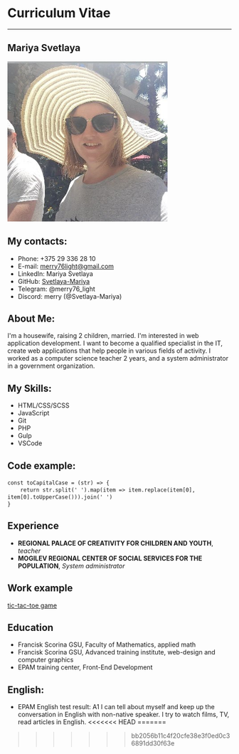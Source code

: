 # Curriculum Vitae
******************
## Mariya Svetlaya
![Фотка](/assets/photo.jpg)
## My contacts:
+ Phone: +375 29 336 28 10
+ E-mail: merry76light@gmail.com
+ LinkedIn: Mariya Svetlaya
+ GitHub: [Svetlaya-Mariya](https://github.com/Svetlaya-Mariya)
+ Telegram: @merry76_light
+ Discord: merry (@Svetlaya-Mariya)
## About Me:
I'm a housewife, raising 2 children, married.
I'm interested in web application development. I want to become a qualified specialist in the IT, create web applications that help people in various fields of activity.
I worked as a computer science teacher 2 years, and a system administrator in a government organization.
## My Skills:
* HTML/CSS/SCSS
* JavaScript
* Git
* PHP
* Gulp
* VSCode
## Code example:
```
const toCapitalCase = (str) => {
    return str.split(' ').map(item => item.replace(item[0], item[0].toUpperCase())).join(' ')
}
```
## Experience
- **REGIONAL PALACE OF CREATIVITY FOR CHILDREN AND YOUTH**, *teacher*
- **MOGILEV REGIONAL CENTER OF SOCIAL SERVICES FOR THE POPULATION**, *System administrator*

## Work example
[tic-tac-toe game](https://svetlaya-mariya.github.io/Hennessy-XO/)

## Education
+ Francisk Scorina GSU, Faculty of Mathematics, applied math
+ Francisk Scorina GSU, Advanced training institute, web-design and computer graphics
+ EPAM training center, Front-End Development
## English:
+ EPAM English test result: A1
I can tell about myself and keep up the conversation in English with non-native speaker. I try to watch films, TV, read articles in English.
<<<<<<< HEAD
=======

>>>>>>> bb2056b11c4f20cfe38e3f0ed0c36891dd30f63e
